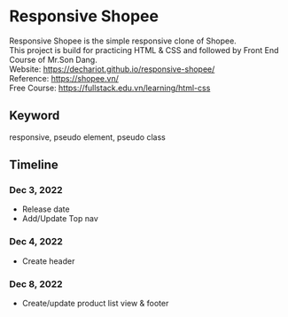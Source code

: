# Responsive Shopee
Responsive Shopee is the simple responsive clone of Shopee.  
This project is build for practicing HTML & CSS and followed by Front End Course of Mr.Son Dang.  
Website: https://dechariot.github.io/responsive-shopee/  
Reference: https://shopee.vn/  
Free Course: https://fullstack.edu.vn/learning/html-css

## Keyword  
responsive, pseudo element, pseudo class

## Timeline

### Dec 3, 2022
- Release date
- Add/Update Top nav

### Dec 4, 2022
- Create header
### Dec 8, 2022
- Create/update product list view & footer
